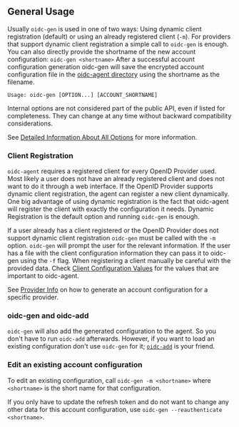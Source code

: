 ## General Usage
Usually `oidc-gen` is used in one of two ways: Using dynamic client
registration (default) or using an already registered client (`-m`).
For providers that support dynamic client registration a simple call to
`oidc-gen` is enough. You can also directly provide the shortname of the new
account configuration: `oidc-gen <shortname>`
After a successful account configuration generation oidc-gen will save the
encrypted account configuration file in the [oidc-agent
directory](configure.md#oidc-agent-directory) using the
shortname as the filename.

```
Usage: oidc-gen [OPTION...] [ACCOUNT_SHORTNAME]
```

Internal options are not considered part of the public API, even if listed for
completeness. They can change at any time without backward compatibility
considerations.

See [Detailed Information About All
Options](#detailed-information-about-all-options) for more information.

### Client Registration
`oidc-agent` requires a registered client for every OpenID Provider used. Most likely a user
does not have an already registered client and does not want to do it through a web interface.
If the OpenID Provider supports dynamic client registration, the agent can register a new client dynamically.
One big advantage of using dynamic registration is the fact that oidc-agent will
register the client with exactly the configuration it needs.
Dynamic Registration is the default option and running `oidc-gen` is enough.

If a user already has a client registered or the OpenID Provider does not support
dynamic client registration `oidc-gen` must be called with the `-m` option. `oidc-gen` will prompt the user for the relevant
information. If the user has a file with the client configuration information they can pass it to oidc-gen using the `-f` flag.
When registering a client manually be careful with the provided data. Check
[Client Configuration Values](provider.md#client-configuration-values) for the values that are important to oidc-agent.

See [Provider Info](provider.md) on how to generate an account configuration for a specific
provider.

### oidc-gen and oidc-add
`oidc-gen` will also add the generated configuration to the agent. So you don't
have to run `oidc-add` afterwards. However, if you want to load an existing
configuration don't use `oidc-gen` for it; [`oidc-add`](oidc-add.md) is your friend.

### Edit an existing account configuration
To edit an existing configuration, call `oidc-gen -m <shortname>` where `<shortname>` is the short name for that configuration.

If you only have to update the refresh token and do not want to change any other
data for this account configuration, use `oidc-gen --reauthenticate <shortname>`.

